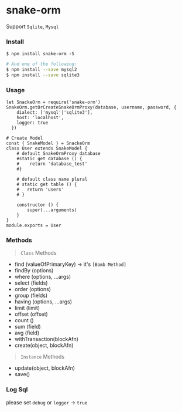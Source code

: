 # snake-orm
Support `Sqlite`, `Mysql`

### Install 

```
$ npm install snake-orm -S
```

```bash
# And one of the following:
$ npm install --save mysql2
$ npm install --save sqlite3
```

### Usage
```base
let SnackeOrm = require('snake-orm')
SnakeOrm.getOrCreateSnakeOrmProxy(database, username, password, {
    dialect: ['mysql'|'sqlite3'], 
    host: 'localhost', 
    logger: true
  })

# Create Model
const { SnakeModel } = SnackeOrm
class User extends SnakeModel {
    # default SnakeOrmProxy database
	#static get database () {
	#    return 'database_test'
	#}
	
	# default class name plural
	# static get table () {
	# 	return 'users'
	# }
	
	constructor () {
		super(...arguments)
	}
}
module.exports = User
```

### Methods
> `Class` Methods
- find (valueOfPrimaryKey) -> it's `[Bomb Method]`
- findBy (options)
- where (options, ...args)
- select (fields) 
- order (options)
- group (fields)
- having (options, ...args) 
- limit (limit)
- offset (offset)
- count ()
- sum (field)
- avg (field)
- withTransaction(blockAfn)
- create(object, blockAfn)
> `Instance` Methods
- update(object, blockAfn)
- save()
### Log Sql
please set `debug` or `logger` -> `true`
